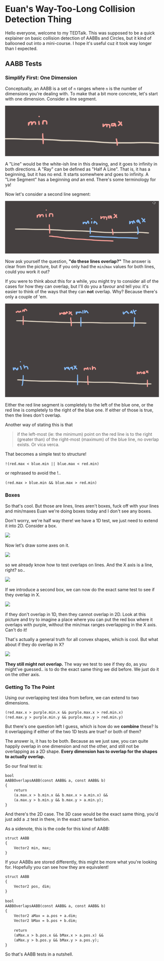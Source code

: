 # Euan's Way-Too-Long Collision Detection Thing

Hello everyone, welcome to my TEDTalk. This was supposed to be a quick explainer on basic collision detection of AABBs and Circles, but it kind of ballooned out into a mini-course. I hope it's useful cuz it took way longer than I expected.

## AABB Tests

### Simplify First: One Dimension

Conceptually, an AABB is a set of `n` ranges where `n` is the number of dimensions you're dealing with. To make that a bit more concrete, let's start with one dimension. Consider a line segment.

![](img/min_max.png)

A "Line" would be the white-ish line in this drawing, and it goes to infinity in both directions. A "Ray" can be defined as "Half A Line". That is, it has a beginning, but it has no end. It starts somewhere and goes to infinity. A "Line Segment" has a beginning *and* an end. There's some terminology for ya!
 
Now let's consider a second line segment:

![](img/two_line_segments.png)

Now ask yourself the question, **"do these lines overlap?"** The answer is clear from the picture, but if you only had the `min`/`max` values for both lines, could you work it out?

If you were to think about this for a while, you might try to consider all of the cases for how they can overlap, but I'll do you a favour and tell you: it's easier to think of the ways that they can **not** overlap. Why? Because there's only a couple of 'em.

![](img/two_lines_beside_eachother.png)

Either the red line segment is completely to the left of the blue one, or the red line is completely to the right of the blue one. If either of those is true, then the lines don't overlap.

Another way of stating this is that

> if the left-most (ie: the minimum) point on the red line is to the right (greater than) of the right-most (maximum) of the blue line, no overlap exists. Or vica verca.

That becomes a simple test to structure!

```!(red.max < blue.min || blue.max < red.min)```

or rephrased to avoid the !..

```(red.max > blue.min && blue.max > red.min)```

### Boxes

So that's cool. But those are lines, lines aren't boxes, fuck off with your lines and min/maxes Euan we're doing boxes today and I don't see any boxes.

Don't worry, we're half way there! we have a 1D test, we just need to extend it into 2D. Consider a box.

![](img/a_box.png)

Now let's draw some axes on it.

![](img/a_box_with_axes.png)

so we already know how to test overlaps on lines. And the X axis is a line, right? so..

![](img/aabb_x_axis.png)

If we introduce a second box, we can now do the exact same test to see if they overlap in X.

![](img/aabb_2.png)

if they don't overlap in 1D, then they cannot overlap in 2D. Look at this picture and try to imagine a place where you can put the red box where it overlaps with purple, without the min/max ranges overlapping in the X axis. Can't do it! 

That's actually a general truth for all convex shapes, which is cool. But what about if they do overlap in X?

![](img/aabb_3.png)

**They still might not overlap.** The way we test to see if they do, as you might've guessed.. is to do the exact same thing we did before. We just do it on the other axis.

### Getting To The Point 

Using our overlapping test idea from before, we can extend to two dimensions.

```
(red.max.x > purple.min.x && purple.max.x > red.min.x)
(red.max.y > purple.min.y && purple.max.y > red.min.y)
```

But there's one question left I guess, which is how do we **combine** these? Is it overlapping if either of the two 1D tests are true? or both of them?

The answer is, it has to be both. Because as we just saw, you can quite happily overlap in one dimension and not the other, and still not be overlapping as a 2D shape. **Every dimension has to overlap for the shapes to actually overlap.**

So our final test is:

```
bool
AABBOverlapsAABB(const AABB& a, const AABB& b)
{
	return
	(a.max.x > b.min.x && b.max.x > a.min.x) &&
	(a.max.y > b.min.y && b.max.y > a.min.y);
}

```

And there's the 2D case. The 3D case would be the exact same thing, you'd just add a .z test in there, in the exact same fashion.

As a sidenote, this is the code for this kind of AABB:

```
struct AABB
{
	Vector2 min, max;
}
```

If your AABBs are stored differently, this might be more what you're looking for. Hopefully you can see how they are equivalent!

```
struct AABB
{
	Vector2 pos, dim;
}

bool
AABBOverlapsAABB(const AABB& a, const AABB& b)
{
	Vector2 aMax = a.pos + a.dim;
	Vector2 bMax = b.pos + b.dim;

	return
	(aMax.x > b.pos.x && bMax.x > a.pos.x) &&
	(aMax.y > b.pos.y && bMax.y > a.pos.y);
}
```

So that's AABB tests in a nutshell.